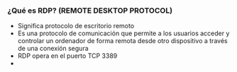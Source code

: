 ### ¿Qué es RDP? (REMOTE DESKTOP PROTOCOL) 
- Significa protocolo de escritorio remoto
- Es una protocolo de comunicación que permite a los usuarios acceder y controlar un ordenador de forma remota desde otro dispositivo
  a través de una conexión segura
- RDP opera en el puerto TCP 3389
- 
